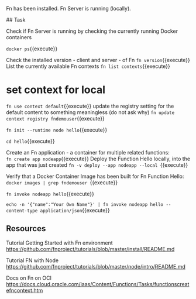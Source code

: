 Fn has been installed. Fn Server is running (locally). 


## Task


Check if Fn Server is running by checking the currently running Docker containers

`docker ps`{{execute}} 

Check the installed version - client and server - of Fn
`fn version`{{execute}} 
List the currently available Fn contexts
`fn list contexts`{{execute}}

# set context for local 
`fn use context default`{{execute}}
update the registry setting for the default content to something meaningless (do not ask why)
`fn update context registry fndemouser`{{execute}}

`fn init --runtime node hello`{{execute}}

`cd hello`{{execute}}

Create an Fn application - a container for multiple related functions:  
`fn create app nodeapp`{{execute}}
Deploy the Function Hello locally, into the app that was just created
`fn -v deploy --app nodeapp --local `{{execute}}

Verify that a Docker Container Image has been built for Fn Function Hello:
`docker images | grep fndemouser `{{execute}}


`fn invoke nodeapp hello`{{execute}}

`echo -n '{"name":"Your Own Name"}' | fn invoke nodeapp hello --content-type application/json`{{execute}}

## Resources


Tutorial Getting Started with Fn environment
https://github.com/fnproject/tutorials/blob/master/install/README.md


Tutorial FN with Node
https://github.com/fnproject/tutorials/blob/master/node/intro/README.md


Docs on Fn on OCI
https://docs.cloud.oracle.com/iaas/Content/Functions/Tasks/functionscreatefncontext.htm
